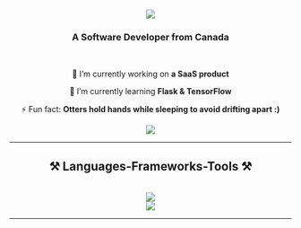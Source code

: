 <h1 align="center">
    <img src="https://readme-typing-svg.herokuapp.com/?font=Righteous&size=35&center=true&vCenter=true&width=500&height=70&duration=4000&lines=Hey+There!+👋;+I'm+Michael+McVicar!;" />
</h1>

<h3 align="center">A Software Developer from Canada</h3>

<br/>

<div align="center">
 
 🔭 I’m currently working on **a SaaS product**
 
 🌱 I’m currently learning **Flask & TensorFlow**

⚡ Fun fact: **Otters hold hands while sleeping to avoid drifting apart :)**

 </div>
 
<div align="center"> 
  <a href="https://linkedin.com/in/michael-mcvicar-395136291" target="_blank">
    <img src="https://img.shields.io/badge/LinkedIn-0077B5?style=for-the-badge&logo=linkedin&logoColor=white" target="_blank" />
  </a>
  
</div>

 <hr/>
 
<h2 align="center">⚒️ Languages-Frameworks-Tools ⚒️</h2>
<br/>
<div align="center">
    <img src="https://skillicons.dev/icons?i=javascript,react,cpp,python,nextjs,flask,tensorflow,nodejs" />
    <br/>
    <img src="https://skillicons.dev/icons?i=typescript,html,css,bootstrap,figma,git,supabase,vscode" />
</div>

<hr/>


